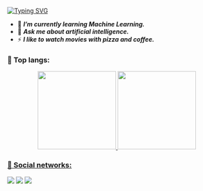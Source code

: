 

[![Typing SVG](https://readme-typing-svg.herokuapp.com/?color=E820A0&size=35&center=true&vCenter=true&width=1000&lines=HELLO,+MY+NAME+IS+JASMIN+POMASONCCO;I'M+SOFTWARE+ENGINEERING+STUDENT)](https://git.io/typing-svg)


- 🌱 ***I’m currently learning Machine Learning.***
- 💬 ***Ask me about artificial intelligence.***
- ⚡ ***I like to watch movies with pizza and coffee.***

 
<h3 align="left"> 🌸 Top langs:</h3>
<div align="center">
  <a href="https://github.com/jasminpomasoncco">
  <img height="180em" src="https://github-readme-stats.vercel.app/api?username=jasminpomasoncco&show_icons=true&theme=radical&include_all_commits=true&count_private=true"/>
  <img height="180em" src="https://github-readme-stats.vercel.app/api/top-langs/?username=jasminpomasoncco&layout=compact&langs_count=7&theme=radical"/>

<br>
</div>

<h3 align="left"> 🌸 Social networks:</h3>
  <a href="https://instagram.com/jasmingianella_22" target="_blank"><img src="https://img.shields.io/badge/-Instagram-%23E4405F?style=for-the-badge&logo=instagram&logoColor=white" target="_blank"></a>
  <a href="https://www.linkedin.com/in/jasmin-gianella-pomasoncco-oropeza-154102218/" target="_blank"><img src="https://img.shields.io/badge/-LinkedIn-%230077B5?style=for-the-badge&logo=linkedin&logoColor=white" target="_blank"></a> 
    <a href="https://x.com/Jasmingia22" target="_blank"><img src="https://img.shields.io/badge/-X-%235444B7?style=for-the-badge&logo=X&logoColor=white" target="_blank"></a> 
  
